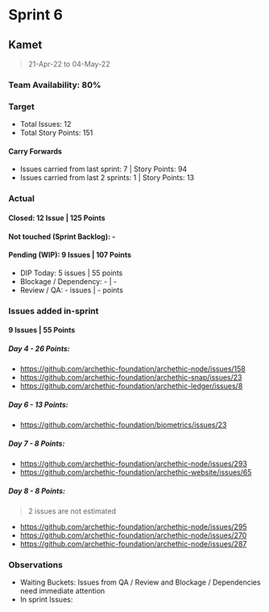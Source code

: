 # Sprint 6

## Kamet

> 21-Apr-22 to 04-May-22

### Team Availability: 80%

### Target
- Total Issues: 12
- Total Story Points: 151

#### Carry Forwards
- Issues carried from last sprint: 7 | Story Points: 94
- Issues carried from last 2 sprints: 1 | Story Points: 13

### Actual

#### Closed: 12 Issue | 125 Points

#### Not touched (Sprint Backlog): -

#### Pending (WIP): 9 Issues | 107 Points
- DIP Today: 5 issues | 55 points
- Blockage / Dependency: - | -
- Review / QA: - issues | - points

### Issues added in-sprint

#### 9 Issues | 55 Points

##### Day 4 - 26 Points: 
- https://github.com/archethic-foundation/archethic-node/issues/158
- https://github.com/archethic-foundation/archethic-snap/issues/23
- https://github.com/archethic-foundation/archethic-ledger/issues/8

##### Day 6 - 13 Points: 
- https://github.com/archethic-foundation/biometrics/issues/23

##### Day 7 - 8 Points: 
- https://github.com/archethic-foundation/archethic-node/issues/293
- https://github.com/archethic-foundation/archethic-website/issues/65

##### Day 8 - 8 Points:
> 2 issues are not estimated
- https://github.com/archethic-foundation/archethic-node/issues/295
- https://github.com/archethic-foundation/archethic-node/issues/270
- https://github.com/archethic-foundation/archethic-node/issues/287

### Observations
- Waiting Buckets: Issues from QA / Review and Blockage / Dependencies need immediate attention
- In sprint Issues: 
